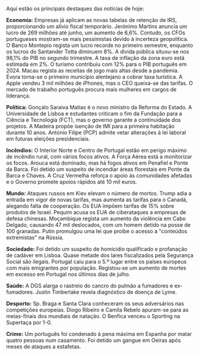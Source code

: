 Aqui estão os principais destaques das notícias de hoje:

**Economia:** Empresas já aplicam as novas tabelas de retenção de IRS, proporcionando um alívio fiscal temporário. Jerónimo Martins anuncia um lucro de 269 milhões até junho, um aumento de 6,6%.  Contudo, os CFOs portugueses mostram-se mais pessimistas devido à incerteza geopolítica. O Banco Montepio regista um lucro recorde no primeiro semestre, enquanto os lucros do Santander Totta diminuem 8%. A dívida pública situou-se nos 98,1% do PIB no segundo trimestre. A taxa de inflação da zona euro está estimada em 2%.  O turismo contribuiu com 12% para o PIB português em 2024. Macau regista as receitas de jogo mais altas desde a pandemia. Évora torna-se o primeiro município alentejano a cobrar taxa turística. A Apple vendeu 3 mil milhões de iPhones, mas o CEO queixa-se das tarifas. O mercado de trabalho português procura mais mulheres em cargos de liderança.

**Política:** Gonçalo Saraiva Matias é o novo ministro da Reforma do Estado. A Universidade de Lisboa e estudantes criticam o fim da Fundação para a Ciência e Tecnologia (FCT), mas o governo garante a continuidade dos projetos.  A Madeira propõe isenção de IMI para a primeira habitação durante 10 anos. António Filipe (PCP) admite vetar alterações à lei laboral em futuras eleições presidenciais.

**Incêndios:** O Interior Norte e Centro de Portugal estão em perigo máximo de incêndio rural, com vários focos ativos. A Força Aérea está a monitorizar os focos. Arouca está dominado, mas há fogos ativos em Penafiel e Ponte da Barca. Foi detido um suspeito de incendiar áreas florestais em Ponte da Barca e Chaves. A Cruz Vermelha reforça o apoio às comunidades afetadas e o Governo promete apoios rápidos até 10 mil euros.

**Mundo:** Ataques russos em Kiev elevam o número de mortos. Trump adia a entrada em vigor de novas tarifas, mas aumenta as tarifas para o Canadá, alegando falta de cooperação. Os EUA impõem tarifas de 15% sobre produtos de Israel. Pequim acusa os EUA de ciberataques a empresas de defesa chinesas. Moçambique regista um aumento da violência em Cabo Delgado, causando 47 mil deslocados, com um homem detido na posse de 100 granadas. Putin promulgou uma lei que proíbe o acesso a "conteúdos extremistas" na Rússia.

**Sociedade:** Foi detido um suspeito de homicídio qualificado e profanação de cadáver em Lisboa. Quase metade dos lares fiscalizados pela Segurança Social são ilegais. Portugal caiu para o 5.º lugar entre os países europeus com mais emigrantes por população. Registou-se um aumento de mortes em excesso em Portugal nos últimos dias de julho.

**Saúde:** A DGS alarga o rastreio do cancro do pulmão a fumadores e ex-fumadores. Justin Timberlake revela diagnóstico de doença de Lyme.

**Desporto:** Sp. Braga e Santa Clara conheceram os seus adversários nas competições europeias. Diogo Ribeiro e Camila Rebelo apuram-se para as meias-finais dos mundiais de natação. O Benfica venceu o Sporting na Supertaça por 1-0.

**Crime:** Um português foi condenado à pena máxima em Espanha por matar quatro pessoas num casamento. Foi detido um gangue em Oeiras após meses de ataques a estafetas.
